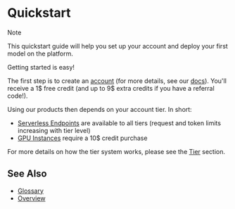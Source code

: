 # Quickstart

> [!NOTE]
> This quickstart guide will help you set up your account and deploy your first model on the platform.

Getting started is easy! 

The first step is to create an [account](https://dev-portal.nebulablock.com/register) (for more details, see our [docs](./Manage_Accounts.md)). 
You'll receive a 1$ free credit (and up to 9\$ extra credits if you have a referral code!).

Using our products then depends on your account tier. In short: 

- [Serverless Endpoints](../Serverless_Endpoints/Overview.md) are available to all tiers (request and token limits increasing with tier level)
- [GPU Instances](../GPU_Instances/Overview.md) require a 10$ credit purchase 

For more details on how the tier system works, please see the [Tier](../Tier/Overview.md) section. 

## See Also
- [Glossary](../glossary.md)
- [Overview](../Overview.md)

